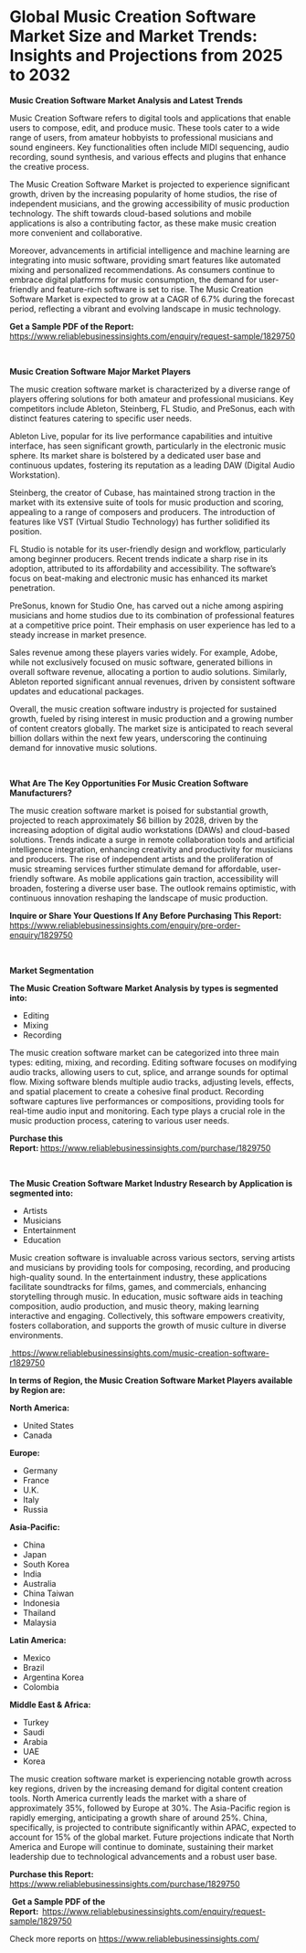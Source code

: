 <p><h1>Global Music Creation Software Market Size and Market Trends: Insights and Projections from 2025 to 2032</h1></p><p><strong>Music Creation Software Market Analysis and Latest Trends</strong></p>
<p><p>Music Creation Software refers to digital tools and applications that enable users to compose, edit, and produce music. These tools cater to a wide range of users, from amateur hobbyists to professional musicians and sound engineers. Key functionalities often include MIDI sequencing, audio recording, sound synthesis, and various effects and plugins that enhance the creative process. </p><p>The Music Creation Software Market is projected to experience significant growth, driven by the increasing popularity of home studios, the rise of independent musicians, and the growing accessibility of music production technology. The shift towards cloud-based solutions and mobile applications is also a contributing factor, as these make music creation more convenient and collaborative. </p><p>Moreover, advancements in artificial intelligence and machine learning are integrating into music software, providing smart features like automated mixing and personalized recommendations. As consumers continue to embrace digital platforms for music consumption, the demand for user-friendly and feature-rich software is set to rise. The Music Creation Software Market is expected to grow at a CAGR of 6.7% during the forecast period, reflecting a vibrant and evolving landscape in music technology.</p></p>
<p><strong>Get a Sample PDF of the Report:&nbsp;</strong> <a href="https://www.reliablebusinessinsights.com/enquiry/request-sample/1829750?utm_campaign=2111&utm_medium=2&utm_source=Github&utm_content=ia&utm_term=11032025&utm_id=music-creation-software">https://www.reliablebusinessinsights.com/enquiry/request-sample/1829750</a></p>
<p>&nbsp;</p>
<p><strong>Music Creation Software Major Market Players</strong></p>
<p><p>The music creation software market is characterized by a diverse range of players offering solutions for both amateur and professional musicians. Key competitors include Ableton, Steinberg, FL Studio, and PreSonus, each with distinct features catering to specific user needs. </p><p>Ableton Live, popular for its live performance capabilities and intuitive interface, has seen significant growth, particularly in the electronic music sphere. Its market share is bolstered by a dedicated user base and continuous updates, fostering its reputation as a leading DAW (Digital Audio Workstation).</p><p>Steinberg, the creator of Cubase, has maintained strong traction in the market with its extensive suite of tools for music production and scoring, appealing to a range of composers and producers. The introduction of features like VST (Virtual Studio Technology) has further solidified its position.</p><p>FL Studio is notable for its user-friendly design and workflow, particularly among beginner producers. Recent trends indicate a sharp rise in its adoption, attributed to its affordability and accessibility. The software’s focus on beat-making and electronic music has enhanced its market penetration.</p><p>PreSonus, known for Studio One, has carved out a niche among aspiring musicians and home studios due to its combination of professional features at a competitive price point. Their emphasis on user experience has led to a steady increase in market presence.</p><p>Sales revenue among these players varies widely. For example, Adobe, while not exclusively focused on music software, generated billions in overall software revenue, allocating a portion to audio solutions. Similarly, Ableton reported significant annual revenues, driven by consistent software updates and educational packages.</p><p>Overall, the music creation software industry is projected for sustained growth, fueled by rising interest in music production and a growing number of content creators globally. The market size is anticipated to reach several billion dollars within the next few years, underscoring the continuing demand for innovative music solutions.</p></p>
<p>&nbsp;</p>
<p><strong>What Are The Key Opportunities For Music Creation Software Manufacturers?</strong></p>
<p><p>The music creation software market is poised for substantial growth, projected to reach approximately $6 billion by 2028, driven by the increasing adoption of digital audio workstations (DAWs) and cloud-based solutions. Trends indicate a surge in remote collaboration tools and artificial intelligence integration, enhancing creativity and productivity for musicians and producers. The rise of independent artists and the proliferation of music streaming services further stimulate demand for affordable, user-friendly software. As mobile applications gain traction, accessibility will broaden, fostering a diverse user base. The outlook remains optimistic, with continuous innovation reshaping the landscape of music production.</p></p>
<p><strong>Inquire or Share Your Questions If Any Before Purchasing This Report:</strong> <a href="https://www.reliablebusinessinsights.com/enquiry/pre-order-enquiry/1829750?utm_campaign=2111&utm_medium=2&utm_source=Github&utm_content=ia&utm_term=11032025&utm_id=music-creation-software">https://www.reliablebusinessinsights.com/enquiry/pre-order-enquiry/1829750</a></p>
<p>&nbsp;</p>
<p><strong>Market Segmentation</strong></p>
<p><strong>The Music Creation Software Market Analysis by types is segmented into:</strong></p>
<p><ul><li>Editing</li><li>Mixing</li><li>Recording</li></ul></p>
<p><p>The music creation software market can be categorized into three main types: editing, mixing, and recording. Editing software focuses on modifying audio tracks, allowing users to cut, splice, and arrange sounds for optimal flow. Mixing software blends multiple audio tracks, adjusting levels, effects, and spatial placement to create a cohesive final product. Recording software captures live performances or compositions, providing tools for real-time audio input and monitoring. Each type plays a crucial role in the music production process, catering to various user needs.</p></p>
<p><strong>Purchase this Report:&nbsp;</strong><a href="https://www.reliablebusinessinsights.com/purchase/1829750?utm_campaign=2111&utm_medium=2&utm_source=Github&utm_content=ia&utm_term=11032025&utm_id=music-creation-software">https://www.reliablebusinessinsights.com/purchase/1829750</a></p>
<p>&nbsp;</p>
<p><strong>The Music Creation Software Market Industry Research by Application is segmented into:</strong></p>
<p><ul><li>Artists</li><li>Musicians</li><li>Entertainment</li><li>Education</li></ul></p>
<p><p>Music creation software is invaluable across various sectors, serving artists and musicians by providing tools for composing, recording, and producing high-quality sound. In the entertainment industry, these applications facilitate soundtracks for films, games, and commercials, enhancing storytelling through music. In education, music software aids in teaching composition, audio production, and music theory, making learning interactive and engaging. Collectively, this software empowers creativity, fosters collaboration, and supports the growth of music culture in diverse environments.</p></p>
<p><a href="https://www.reliablebusinessinsights.com/music-creation-software-r1829750?utm_campaign=2111&utm_medium=2&utm_source=Github&utm_content=ia&utm_term=11032025&utm_id=music-creation-software">&nbsp;https://www.reliablebusinessinsights.com/music-creation-software-r1829750</a></p>
<p><strong>In terms of Region, the Music Creation Software Market Players available by Region are:</strong></p>
<p>
    <p> <strong> North America: </strong>
        <ul>
            <li>United States</li>
            <li>Canada</li>
        </ul>
        </p> 
    <p> <strong> Europe: </strong>
        <ul>
            <li>Germany</li>
            <li>France</li>
            <li>U.K.</li>
            <li>Italy</li>
            <li>Russia</li>
        </ul>
        </p> 
    <p> <strong> Asia-Pacific: </strong>
        <ul>
            <li>China</li>
            <li>Japan</li>
            <li>South Korea</li>
            <li>India</li>
            <li>Australia</li>
            <li>China Taiwan</li>
            <li>Indonesia</li>
            <li>Thailand</li>
            <li>Malaysia</li>
        </ul>
        </p> 
    <p> <strong> Latin America: </strong>
        <ul>
            <li>Mexico</li>
            <li>Brazil</li>
            <li>Argentina Korea</li>
            <li>Colombia</li>
        </ul>
        </p> 
    <p> <strong> Middle East & Africa: </strong>
        <ul>
            <li>Turkey</li>
            <li>Saudi</li>
            <li>Arabia</li>
            <li>UAE</li>
            <li>Korea</li>
        </ul>
    </p>
    </p>
<p><p>The music creation software market is experiencing notable growth across key regions, driven by the increasing demand for digital content creation tools. North America currently leads the market with a share of approximately 35%, followed by Europe at 30%. The Asia-Pacific region is rapidly emerging, anticipating a growth share of around 25%. China, specifically, is projected to contribute significantly within APAC, expected to account for 15% of the global market. Future projections indicate that North America and Europe will continue to dominate, sustaining their market leadership due to technological advancements and a robust user base.</p></p>
<p><strong>Purchase this Report: </strong><a href="https://www.reliablebusinessinsights.com/purchase/1829750?utm_campaign=2111&utm_medium=2&utm_source=Github&utm_content=ia&utm_term=11032025&utm_id=music-creation-software">https://www.reliablebusinessinsights.com/purchase/1829750</a></p>
<p>&nbsp;<strong>Get a Sample PDF of the Report:&nbsp;&nbsp;</strong><a href="https://www.reliablebusinessinsights.com/enquiry/request-sample/1829750?utm_campaign=2111&utm_medium=2&utm_source=Github&utm_content=ia&utm_term=11032025&utm_id=music-creation-software">https://www.reliablebusinessinsights.com/enquiry/request-sample/1829750</a></p>
<p><strong></strong></p>
<p>Check more reports on <a href="https://www.reliablebusinessinsights.com/?utm_campaign=2111&utm_medium=2&utm_source=Github&utm_content=ia&utm_term=11032025&utm_id=music-creation-software">https://www.reliablebusinessinsights.com/</a></p>